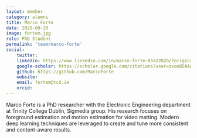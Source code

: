 ```yaml
---
layout: member 
category: alumni
title: Marco Forte
date: 2020-09-30
image: fortem.jpg
role: PhD Student
permalink: 'team/marco-forte'
social:
    twitter:
    linkedin: https://www.linkedin.com/in/marco-forte-85a2282b/?originalSubdomain=ie
    google-scholar: https://scholar.google.com/citations?user=zxooB5AAAAAJ&hl=en
    github: https://github.com/MarcoForte
    website:
    email: fortem@tcd.ie
    orcid:
---
```


Marco Forte is a PhD researcher with the Electronic Engineering department at
Trinity College Dublin, Sigmedia group. His research focuses on foreground
estimation and motion estimation for video matting. Modern deep learning
techniques are leveraged to create and tune more consistent and content-aware
results.
